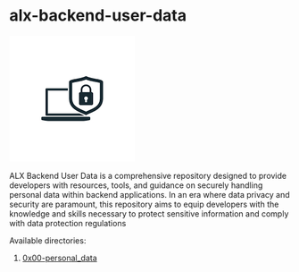 # alx-backend-user-data

![User protection](image.png)

ALX Backend User Data is a comprehensive repository designed to provide developers with resources, tools, and guidance on securely handling personal data within backend applications. In an era where data privacy and security are paramount, this repository aims to equip developers with the knowledge and skills necessary to protect sensitive information and comply with data protection regulations


Available directories:
1. [0x00-personal_data](0x00-personal_data)
